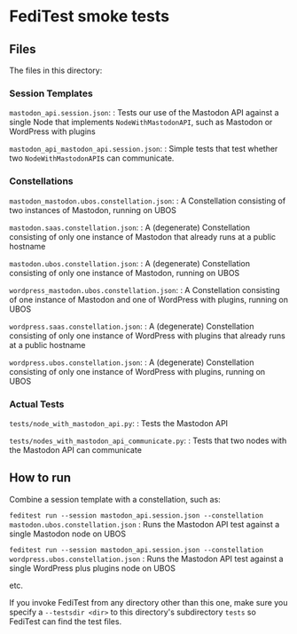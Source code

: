 # FediTest smoke tests

## Files

The files in this directory:

### Session Templates

`mastodon_api.session.json`:
: Tests our use of the Mastodon API against a single Node that implements `NodeWithMastodonAPI`, such as Mastodon or WordPress with plugins

`mastodon_api_mastodon_api.session.json`:
: Simple tests that test whether two `NodeWithMastodonAPI`s can communicate.

### Constellations

`mastodon_mastodon.ubos.constellation.json`:
: A Constellation consisting of two instances of Mastodon, running on UBOS

`mastodon.saas.constellation.json`:
: A (degenerate) Constellation consisting of only one instance of Mastodon that already runs at a public hostname

`mastodon.ubos.constellation.json`:
: A (degenerate) Constellation consisting of only one instance of Mastodon, running on UBOS

`wordpress_mastodon.ubos.constellation.json`:
: A Constellation consisting of one instance of Mastodon and one of WordPress with plugins, running on UBOS

`wordpress.saas.constellation.json`:
: A (degenerate) Constellation consisting of only one instance of WordPress with plugins that already runs at a public hostname

`wordpress.ubos.constellation.json`:
: A (degenerate) Constellation consisting of only one instance of WordPress with plugins, running on UBOS

### Actual Tests

`tests/node_with_mastodon_api.py`:
: Tests the Mastodon API

`tests/nodes_with_mastodon_api_communicate.py`:
: Tests that two nodes with the Mastodon API can communicate

## How to run

Combine a session template with a constellation, such as:

`feditest run --session mastodon_api.session.json --constellation mastodon.ubos.constellation.json`
: Runs the Mastodon API test against a single Mastodon node on UBOS

`feditest run --session mastodon_api.session.json --constellation wordpress.ubos.constellation.json`
: Runs the Mastodon API test against a single WordPress plus plugins node on UBOS

etc.

If you invoke FediTest from any directory other than this one, make sure you specify a `--testsdir <dir>` to this directory's
subdirectory `tests` so FediTest can find the test files.
